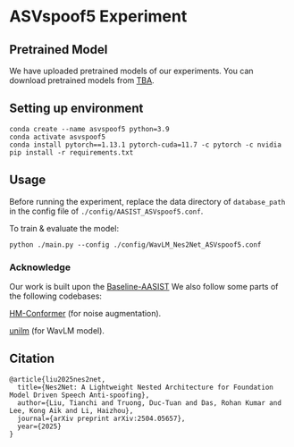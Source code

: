 # ASVspoof5 Experiment

## Pretrained Model
We have uploaded pretrained models of our experiments. You can download pretrained models from [TBA](TBA). 

## Setting up environment
```
conda create --name asvspoof5 python=3.9
conda activate asvspoof5
conda install pytorch==1.13.1 pytorch-cuda=11.7 -c pytorch -c nvidia
pip install -r requirements.txt
```

## Usage
Before running the experiment, replace the data directory of `database_path` in the config file of `./config/AASIST_ASVspoof5.conf`.

To train & evaluate the model:
```
python ./main.py --config ./config/WavLM_Nes2Net_ASVspoof5.conf
```
### Acknowledge
Our work is built upon the [Baseline-AASIST](https://github.com/asvspoof-challenge/asvspoof5/tree/main/Baseline-AASIST) We also follow some parts of the following codebases:

[HM-Conformer](https://github.com/talkingnow/HM-Conformer/tree/main) (for noise augmentation).

[unilm](https://github.com/microsoft/unilm) (for WavLM model).

## Citation
```
@article{liu2025nes2net,
  title={Nes2Net: A Lightweight Nested Architecture for Foundation Model Driven Speech Anti-spoofing},
  author={Liu, Tianchi and Truong, Duc-Tuan and Das, Rohan Kumar and Lee, Kong Aik and Li, Haizhou},
  journal={arXiv preprint arXiv:2504.05657},
  year={2025}
}
```
